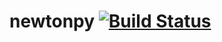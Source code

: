 # newtonpy [![Build Status](https://travis-ci.org/andrenarchy/newtonpy.svg?branch=master)](https://travis-ci.org/andrenarchy/newtonpy)
